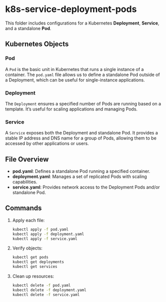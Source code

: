 
# k8s-service-deployment-pods

This folder includes configurations for a Kubernetes **Deployment**, **Service**, and a standalone **Pod**.

## Kubernetes Objects

### Pod
A `Pod` is the basic unit in Kubernetes that runs a single instance of a container. The `pod.yaml` file allows us to define a standalone Pod outside of a Deployment, which can be useful for single-instance applications.

### Deployment
The `Deployment` ensures a specified number of Pods are running based on a template. It’s useful for scaling applications and managing Pods.

### Service
A `Service` exposes both the Deployment and standalone Pod. It provides a stable IP address and DNS name for a group of Pods, allowing them to be accessed by other applications or users.

## File Overview
- **pod.yaml**: Defines a standalone Pod running a specified container.
- **deployment.yaml**: Manages a set of replicated Pods with scaling capabilities.
- **service.yaml**: Provides network access to the Deployment Pods and/or standalone Pod.

## Commands
1. Apply each file:
   ```sh
   kubectl apply -f pod.yaml
   kubectl apply -f deployment.yaml
   kubectl apply -f service.yaml
   ```

2. Verify objects:
   ```sh
   kubectl get pods
   kubectl get deployments
   kubectl get services
   ```

3. Clean up resources:
   ```sh
   kubectl delete -f pod.yaml
   kubectl delete -f deployment.yaml
   kubectl delete -f service.yaml
   ```

